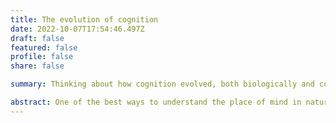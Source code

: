 ```yaml
---
title: The evolution of cognition
date: 2022-10-07T17:54:46.497Z
draft: false
featured: false
profile: false
share: false

summary: Thinking about how cognition evolved, both biologically and culturally, can help us understand what minds are.

abstract: One of the best ways to understand the place of mind in nature is Darwin's way: by thinking about how they came to be. This topic is interesting in its own right. But it is also interesting because it provides resources for conceptualizing the minds of non-human agents, both biological and artificial. 
---
```

